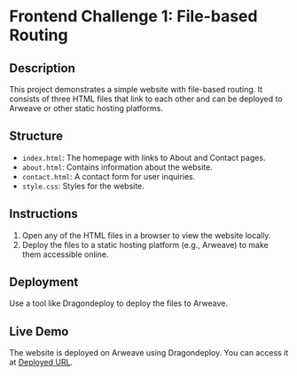 
# Frontend Challenge 1: File-based Routing

## Description
This project demonstrates a simple website with file-based routing. It consists of three HTML files that link to each other and can be deployed to Arweave or other static hosting platforms.

## Structure
- `index.html`: The homepage with links to About and Contact pages.
- `about.html`: Contains information about the website.
- `contact.html`: A contact form for user inquiries.
- `style.css`: Styles for the website.

## Instructions
1. Open any of the HTML files in a browser to view the website locally.
2. Deploy the files to a static hosting platform (e.g., Arweave) to make them accessible online.

## Deployment
Use a tool like Dragondeploy to deploy the files to Arweave.

## Live Demo
The website is deployed on Arweave using Dragondeploy. You can access it at [Deployed URL](https://fnytd7m7unfctt23jmj4wftih2w2z3ufqwpy7awujh2dlgmlnrra.arweave.net/K3Ex_Z-jSinPW0sTyxZoPq2s7oWFn4-C1En0NZmLbGI/).


